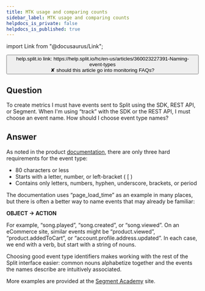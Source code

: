 ```yaml
---
title: MTK usage and comparing counts
sidebar_label: MTK usage and comparing counts
helpdocs_is_private: false
helpdocs_is_published: true
---
```


import Link from "@docusaurus/Link";

<p>
  <button style={{borderRadius:'8px', border:'1px', fontFamily:'Courier New', fontWeight:'800', textAlign:'left'}}> help.split.io link: https://help.split.io/hc/en-us/articles/360023227391-Naming-event-types <br /> ✘ should this article go into monitoring FAQs? </button>
</p>

<h2 id="question" class="header-anchor">Question</h2>
<p>
  To create metrics I must have events sent to Split using the SDK, REST API, or
  Segment. When I'm using “track” with the SDK or the REST API, I must choose an
  event name. How should I choose event type names?
</p>
<h2 id="answer" class="header-anchor">Answer</h2>
<p>
  As noted in the product
  <a href="https://docs.split.io/docs/track-events">documentation</a>, there are
  only three hard requirements for the event type:
</p>
<ul>
  <li>80 characters or less</li>
  <li>Starts with a letter, number, or left-bracket ( [ )</li>
  <li>
    Contains only letters, numbers, hyphen, underscore, brackets, or period
  </li>
</ul>
<p>
  The documentation uses “page_load_time” as an example in many places, but there
  is often a better way to name events that may already be familiar:
</p>
<p>
  <strong>OBJECT -&gt; ACTION</strong>
</p>
<p>
  For example, “song.played”, “song.created”, or “song.viewed”. On an eCommerce
  site, similar events might be “product.viewed”, “product.addedToCart”, or “account.profile.address.updated”.
  In each case, we end with a verb, but start with a string of nouns.
</p>
<p>
  Choosing good event type identifiers makes working with the rest of the Split
  interface easier: common nouns alphabetize together and the events the names
  describe are intuitively associated.
</p>
<p>
  More examples are provided at the
  <a href="https://segment.com/academy/collecting-data/naming-conventions-for-clean-data/">Segment Academy</a>
  site.
</p>
